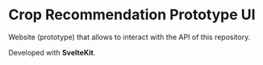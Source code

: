 # Crop Recommendation Prototype UI

Website (prototype) that allows to interact with the API of this repository.

Developed with **SvelteKit**.
